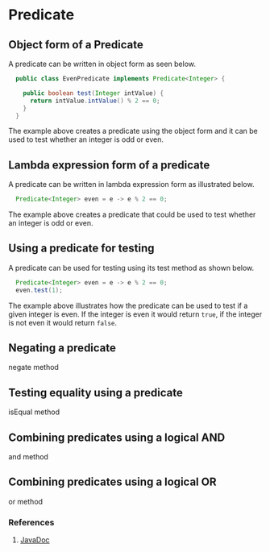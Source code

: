 # Predicate

## Object form of a Predicate

A predicate can be written in object form as seen below.

```java
  public class EvenPredicate implements Predicate<Integer> {

    public boolean test(Integer intValue) {
      return intValue.intValue() % 2 == 0;
    }
  }
```

The example above creates a predicate using the object form and it can be used to test whether an integer is odd or even.

## Lambda expression form of a predicate

A predicate can be written in lambda expression form as illustrated below.

```java
  Predicate<Integer> even = e -> e % 2 == 0;
```

The example above creates a predicate that could be used to test whether an integer is odd or even.

## Using a predicate for testing

A predicate can be used for testing using its test method as shown below.

```java
  Predicate<Integer> even = e -> e % 2 == 0;
  even.test(1);
```

The example above illustrates how the predicate can be used to test if a given integer is even. If the integer is even it would return `true`, if the integer is not even it would return `false`.

## Negating a predicate

negate method

## Testing equality using a predicate

isEqual method

## Combining predicates using a logical AND

and method

## Combining predicates using a logical OR

or method

### References

1. [JavaDoc](https://docs.oracle.com/en/java/javase/16/docs/api/java.base/java/util/function/Predicate.html)
